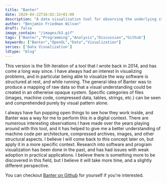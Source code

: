 ```yaml
---
title: "Banter"
date: 2020-04-22T16:02:32+01:00
description: "A data visualization tool for observing the underlying structure of files in a data agnostic fashion."
author: "Benjamin Friedman Wilson"
draft: false
image_contain: "/images/b3.gif"
tags: ["Banter","Programming","Analysis","Discussion","Github"]
keywords: ["Banter","OpenGL","Data","Visualization"]
series: ['Data Visualization']
ldtype: "blog"
---
```


This version is the 5th iteration of a tool that I wrote back in 2014, and has come a long way since.
I have always had an interest in visualizing problems, and in particular being able to visualize the way software is structured at rest, and while running.
The general idea of Banter was to produce a mapping of raw data so that a visual understanding could be created in an otherwise opaque system.
Specific categories of files (images, machine code, compressed data, tables, strings, etc.) can be seen and comprehended purely by visual pattern alone.

I always have fun popping open things to see how they work inside, and Banter was a way for me to perform this in a digital context.
There are numerous interesting observations I have made over the years playing around with this tool, and it has helped to give me a better understanding of machine code per architecture, compressed archives, images, and other structural aspects.
I believe I will come back to this concept later on, but apply it in a more specific context.
Research into software and program visualization has been done in the past, and has had issues with weak adoption in practical applications.
I believe there is something more to be discovered in this field, but I believe it will take more time, and a slightly different perspective.

You can checkout [Banter on Github](https://github.com/montymxb/banter#readme) for yourself if you're interested.
